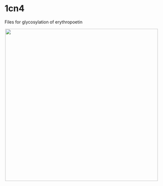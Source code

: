 # 1cn4
Files for glycosylation of erythropoetin

<p align="center">
  <img src="1cn4.png" width="500"/>
</p>
